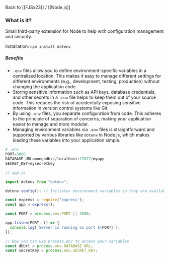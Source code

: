 Back to [[FJSx23]] / [[Node.js]]
### What is it?
Small third-party extension for Node to help with configuration management and security.

Installation:
`npm install dotenv`
##### Benefits

- `.env` files allow you to define environment-specific variables in a centralized location. This makes it easy to manage different settings for different environments (e.g., development, testing, production) without changing the application code.
- Storing sensitive information such as API keys, database credentials, and other secrets in a `.env` file helps to keep them out of your source code. This reduces the risk of accidentally exposing sensitive information in version control systems like Git.
- By using `.env` files, you separate configuration from code. This adheres to the principle of separation of concerns, making your application easier to manage and more modular.
- Managing environment variables via `.env` files is straightforward and supported by various libraries like `dotenv` in Node.js, which makes loading these variables into your application simple.

```python
# .env
PORT=3000 
DATABASE_URL=mongodb://localhost:27017/myapp 
SECRET_KEY=mysecretkey
```

```javascript
// app.js

import dotenv from "dotenv";

dotenv.config(); // Initiates environment variables so they are available in your app

const express = require('express');
const app = express();

const PORT = process.env.PORT || 3000;

app.listen(PORT, () => {
  console.log(`Server is running on port ${PORT}`);
});

// Now you can use process.env to access your variables
const dbUrl = process.env.DATABASE_URL;
const secretKey = process.env.SECRET_KEY;
```
